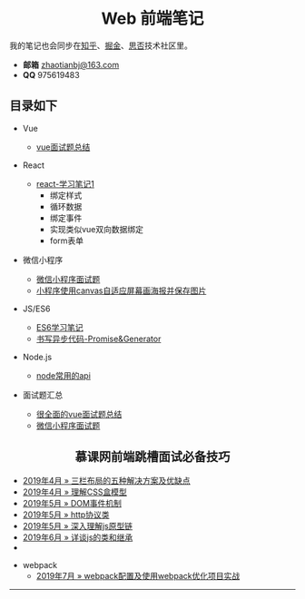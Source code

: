 <h1 align="center">Web 前端笔记</h1>
  
我的笔记也会同步在[知乎](https://www.zhihu.com/people/zhao-tian-24-34/activities)、[掘金](https://juejin.im/user/5c2319a9f265da61117a578f)、[思否](https://segmentfault.com/u/tiantudou)技术社区里。

- **邮箱** zhaotianbj@163.com
- **QQ** 975619483
## 目录如下
- Vue
  * [vue面试题总结](vue/vue面试题总结.md)
- React
  * [react-学习笔记1](react/react/react-学习笔记1.md)
    - 绑定样式
    - 循环数据
    - 绑定事件
    - 实现类似vue双向数据绑定
    - form表单
- 微信小程序
  * [微信小程序面试题](weichat/微信小程序面试题.md)
  * [小程序使用canvas自适应屏幕画海报并保存图片](weichat/小程序使用canvas自适应屏幕画海报并保存图片.md)
- JS/ES6
  * [ES6学习笔记](js/ES6学习笔记.md)
  * [书写异步代码-Promise&Generator](js/promise&generator.md)

- Node.js
  * [node常用的api](node/node常用的api.md)

- 面试题汇总
  * [很全面的vue面试题总结](vue/vue面试题总结.md)
  * [微信小程序面试题](weichat/微信小程序面试题.md)

<h2 align="center">慕课网前端跳槽面试必备技巧</h2>


* [2019年4月 » 三栏布局的五种解决方案及优缺点](interview/muke/三栏布局的五种解决方案及优缺点.md)
* [2019年4月 » 理解CSS盒模型](interview/muke/理解CSS盒模型.md)
* [2019年5月 » DOM事件机制](interview/muke/DOM事件机制.md)
* [2019年5月 » http协议类](interview/muke/http协议类.md)
* [2019年5月 » 深入理解js原型链](interview/muke/深入理解js原型链.md)
* [2019年6月 » 详谈js的类和继承](interview/muke/详谈js的类和继承.md)
* 

- webpack
  * [2019年7月 » webpack配置及使用webpack优化项目实战](webpack/webpack配置及使用webpack优化项目实战.md)
---
